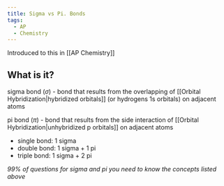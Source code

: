 ```yaml
---
title: Sigma vs Pi. Bonds
tags:
  - AP
  - Chemistry
---
```

Introduced to this in [[AP Chemistry]]

## What is it?

sigma bond ($\sigma$) - bond that results from the overlapping of [[Orbital Hybridization|hybridized orbitals]] (or hydrogens 1s orbitals) on adjacent atoms

pi bond ($\pi$) - bond that results from the side interaction of [[Orbital Hybridization|unhybridized p orbitals]] on adjacent atoms

- single bond: 1 sigma
- double bond: 1 sigma + 1 pi
- triple bond: 1 sigma + 2 pi

*99% of questions for sigma and pi you need to know the concepts listed above*

